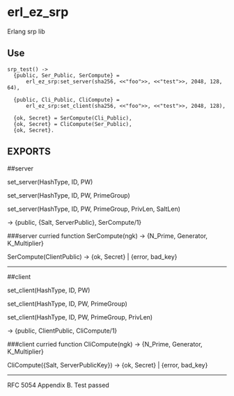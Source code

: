 erl_ez_srp
===
Erlang srp lib

Use
---
```
srp_test() ->
  {public, Ser_Public, SerCompute} = 
      erl_ez_srp:set_server(sha256, <<"foo">>, <<"test">>, 2048, 128, 64),

  {public, Cli_Public, CliCompute} = 
      erl_ez_srp:set_client(sha256, <<"foo">>, <<"test">>, 2048, 128),
  
  {ok, Secret} = SerCompute(Cli_Public),
  {ok, Secret} = CliCompute(Ser_Public),
  {ok, Secret}.
```

EXPORTS
---
##server

set_server(HashType, ID, PW)

set_server(HashType, ID, PW, PrimeGroup)

set_server(HashType, ID, PW, PrimeGroup, PrivLen, SaltLen) 

-> {public, {Salt, ServerPublic}, SerCompute/1}

###server curried function
SerCompute(ngk) -> {N_Prime, Generator, K_Multiplier}

SerCompute(ClientPublic) -> {ok, Secret} | {error, bad_key}
  
---
##client

set_client(HashType, ID, PW)

set_client(HashType, ID, PW, PrimeGroup)

set_client(HashType, ID, PW, PrimeGroup, PrivLen) 

-> {public, ClientPublic, CliCompute/1}

###client curried function
CliCompute(ngk) -> {N_Prime, Generator, K_Multiplier}

CliCompute({Salt, ServerPublicKey}) -> {ok, Secret} | {error, bad_key}
  
---
RFC 5054 Appendix B. Test passed